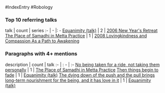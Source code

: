 #IndexEntry #Robology

### Top 10 referring talks
talk | count | series
:- | - |: -
<a data-href="Equanimity (talk)" href="Equanimity+%28talk%29" class="internal-link" target="_blank" rel="noopener">Equanimity (talk)</a> | 2 | <a data-href="2006 New Year's Retreat" href="2006+New+Year%27s+Retreat" class="internal-link" target="_blank" rel="noopener">2006 New Year&#x27;s Retreat</a>
<a data-href="The Place of Samadhi in Metta Practice" href="The+Place+of+Samadhi+in+Metta+Practice" class="internal-link" target="_blank" rel="noopener">The Place of Samadhi in Metta Practice</a> | 1 | <a data-href="2008 Lovingkindness and Compassion As a Path to Awakening" href="2008+Lovingkindness+and+Compassion+As+a+Path+to+Awakening" class="internal-link" target="_blank" rel="noopener">2008 Lovingkindness and Compassion As a Path to Awakening</a>

### Paragraphs with 4+ mentions
description | count | talk
:- | : - | :-
<a aria-label-position="top" aria-label="The Place of Samadhi in Metta Practice > No being taken for a ride not taking them personally" data-href="The Place of Samadhi in Metta Practice#No being taken for a ride not taking them personally" href="The+Place+of+Samadhi+in+Metta+Practice#No+being+taken+for+a+ride+not+taking+them+personally" class="internal-link" target="_blank" rel="noopener">No being taken for a ride, not taking them personally</a> | 1 | <a data-href="The Place of Samadhi in Metta Practice" href="The+Place+of+Samadhi+in+Metta+Practice" class="internal-link" target="_blank" rel="noopener">The Place of Samadhi in Metta Practice</a>
<a aria-label-position="top" aria-label="Equanimity (talk) > Then things begin to fade" data-href="Equanimity (talk)#Then things begin to fade" href="Equanimity+%28talk%29#Then+things+begin+to+fade" class="internal-link" target="_blank" rel="noopener">Then things begin to fade</a> | 1 | <a data-href="Equanimity (talk)" href="Equanimity+%28talk%29" class="internal-link" target="_blank" rel="noopener">Equanimity (talk)</a>
<a aria-label-position="top" aria-label="Equanimity (talk) > The dying down of the push and the pull brings long-term nourishment for the being and it has love in it" data-href="Equanimity (talk)#The dying down of the push and the pull brings long-term nourishment for the being and it has love in it" href="Equanimity+%28talk%29#The+dying+down+of+the+push+and+the+pull+brings+long-term+nourishment+for+the+being+and+it+has+love+in+it" class="internal-link" target="_blank" rel="noopener">The dying down of the push and the pull brings long-term nourishment for the being, and it has love in it</a> | 1 | <a data-href="Equanimity (talk)" href="Equanimity+%28talk%29" class="internal-link" target="_blank" rel="noopener">Equanimity (talk)</a>

